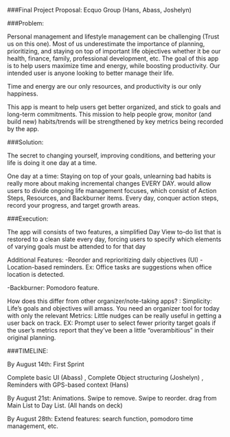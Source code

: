 
###Final Project Proposal: Ecquo Group (Hans, Abass, Joshelyn)

###Problem: 

Personal management and lifestyle management can be challenging (Trust us on this one). Most of us underestimate the importance of planning, prioritizing, and staying on top of important life objectives whether it be our health, finance, family, professional development, etc. The goal of this app is to help users maximize time and energy, while boosting productivity. Our intended user is anyone looking to better manage their life. 

Time and energy are our only resources, 
and productivity is our only happiness.

This app is meant to help users get better organized, and stick to goals and long-term commitments. This mission to help people grow, monitor (and build new) habits/trends will be strengthened by key metrics being recorded by the app.


###Solution: 

The secret to changing yourself, improving conditions, and bettering your life is doing it one day at a time.

One day at a time: Staying on top of your goals, unlearning bad habits is really more about making incremental changes EVERY DAY.
would allow users to divide ongoing life management focuses, which consist of Action Steps, Resources, and Backburner items. 
Every day, conquer action steps, record your progress, and target growth areas.

###Execution: 

The app will consists of two features, a simplified Day View to-do list that is restored to a clean slate every day, forcing users to specify which elements of varying goals must be attended to for that day

Additional Features:
-Reorder and reprioritizing daily objectives (UI)
-Location-based reminders. Ex: Office tasks are suggestions when office location is   detected.

-Backburner: 
Pomodoro feature.
	



How does this differ from other organizer/note-taking apps? : 
Simplicity: Life’s goals and objectives will amass. You need an organizer tool for today with only the relevant
Metrics: Little nudges can be really useful in getting a user back on track. EX: Prompt user to select fewer priority target goals if the user’s metrics report that they’ve been a little “overambitious” in their original planning. 

###TIMELINE:

By August 14th: First Sprint

Complete basic UI (Abass) ,
Complete Object structuring (Joshelyn) ,
Reminders with GPS-based context (Hans)

By August 21st: Animations. Swipe to remove. Swipe to reorder. drag from Main List to Day List.  (All hands on deck)



By August 28th: Extend features: search function, pomodoro time management, etc.


